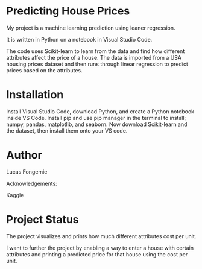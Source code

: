 # Predicting House Prices

My project is a machine learning prediction using leaner regression.

It is written in Python on a notebook in Visual Studio Code. 

The code uses Scikit-learn to learn from the data and find how different attributes affect the price of a house. The data is imported from a USA housing prices dataset and then runs through linear regression to predict prices based on the attributes.

# Installation

Install Visual Studio Code, download Python, and create a Python notebook inside VS Code. Install pip and use pip manager in the terminal to install; numpy, pandas, matplotlib, and seaborn. Now download Scikit-learn and the dataset, then install them onto your VS code. 

# Author

Lucas Fongemie

Acknowledgements:

Kaggle

# Project Status

The project visualizes and prints how much different attributes cost per unit. 

I want to further the project by enabling a way to enter a house with certain attributes and printing a predicted price for that house using the cost per unit.
